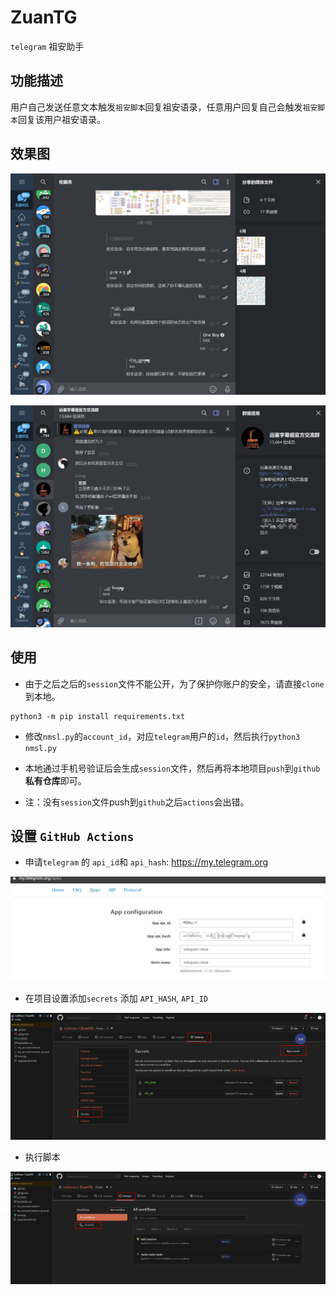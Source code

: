 # ZuanTG

`telegram` 祖安助手

## 功能描述

用户自己发送任意文本触发`祖安脚本`回复祖安语录，任意用户回复自己会触发`祖安脚本`回复该用户祖安语录。

## 效果图

![20200619232209](assets/20200619232209.png)

![20200619232140](assets/20200619232140.png)

## 使用

* 由于之后之后的`session`文件不能公开，为了保护你账户的安全，请直接`clone`到本地。

```shell
python3 -m pip install requirements.txt
```

* 修改`nmsl.py`的`account_id`，对应`telegram`用户的`id`，然后执行`python3 nmsl.py`
* 本地通过手机号验证后会生成`session`文件，然后再将本地项目`push`到`github`**私有仓库**即可。

* 注：没有`session`文件push到`github`之后`actions`会出错。

## 设置 `GitHub Actions`

* 申请`telegram` 的 `api_id`和 `api_hash`: https://my.telegram.org

![image-20200619233212163](assets/image-20200619233212163.png)

* 在项目设置添加`secrets` 添加 `API_HASH`, `API_ID`

![image-20200619232926781](assets/image-20200619232926781.png)

* 执行脚本

![image-20200619233536474](assets/image-20200619233536474.png)

